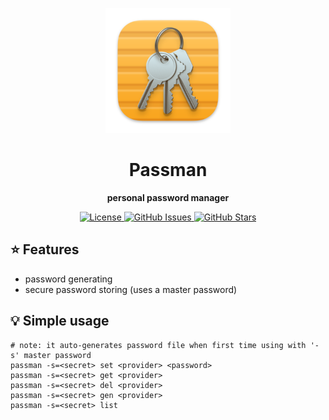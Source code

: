<p align="center"><img src=".github/assets/logo.png" width="200px" alt="logo"/></p>
<h1 align="center">Passman</h1>
<p align="center"><strong>personal password manager</strong></p>

<p align="center">
  <a href="https://opensource.org/licenses/gpl-3.0.html">
    <img alt="License" src="https://img.shields.io/github/license/eminarican/passman?color=success&style=for-the-badge">
  </a>

  <a href="https://github.com/eminarican/passman/issues">
    <img alt="GitHub Issues" src="https://img.shields.io/github/issues/eminarican/passman?style=for-the-badge">
  </a>

  <a href="https://github.com/eminarican/passman/stargazers">
    <img alt="GitHub Stars" src="https://img.shields.io/github/stars/eminarican/passman?style=for-the-badge">
  </a>
</p>

## ⭐️ Features
- password generating
- secure password storing (uses a master password)

## 💡 Simple usage
```shell
# note: it auto-generates password file when first time using with '-s' master password
passman -s=<secret> set <provider> <password>
passman -s=<secret> get <provider>
passman -s=<secret> del <provider>
passman -s=<secret> gen <provider>
passman -s=<secret> list
```
